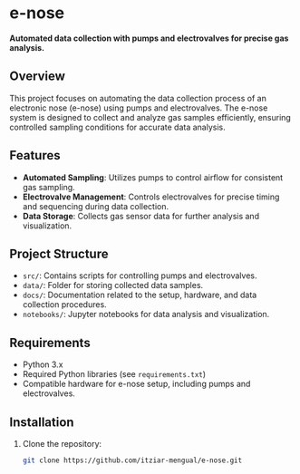 # e-nose

**Automated data collection with pumps and electrovalves for precise gas analysis.**

## Overview
This project focuses on automating the data collection process of an electronic nose (e-nose) using pumps and electrovalves. The e-nose system is designed to collect and analyze gas samples efficiently, ensuring controlled sampling conditions for accurate data analysis.

## Features
- **Automated Sampling**: Utilizes pumps to control airflow for consistent gas sampling.
- **Electrovalve Management**: Controls electrovalves for precise timing and sequencing during data collection.
- **Data Storage**: Collects gas sensor data for further analysis and visualization.

## Project Structure
- `src/`: Contains scripts for controlling pumps and electrovalves.
- `data/`: Folder for storing collected data samples.
- `docs/`: Documentation related to the setup, hardware, and data collection procedures.
- `notebooks/`: Jupyter notebooks for data analysis and visualization.

## Requirements
- Python 3.x
- Required Python libraries (see `requirements.txt`)
- Compatible hardware for e-nose setup, including pumps and electrovalves.

## Installation
1. Clone the repository:
   ```bash
   git clone https://github.com/itziar-mengual/e-nose.git
